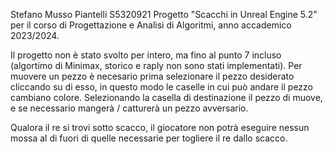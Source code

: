 Stefano Musso Piantelli S5320921 Progetto "Scacchi in Unreal Engine 5.2" per il corso di Progettazione e Analisi di Algoritmi, anno accademico 2023/2024.

Il progetto non è stato svolto per intero, ma fino al punto 7 incluso (algortimo di Minimax, storico e raply non sono stati implementati).
Per muovere un pezzo è necesario prima selezionare il pezzo desiderato cliccando su di esso, in questo modo le caselle in cui può andare il pezzo cambiano colore. Selezionando la casella di destinazione il pezzo di muove, e se necessario mangerà / catturerà un pezzo avversario.

Qualora il re si trovi sotto scacco, il giocatore non potrà eseguire nessun mossa al di fuori di quelle necessarie per togliere il re dallo scacco.



